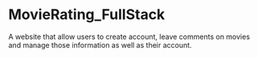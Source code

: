 # MovieRating_FullStack
 A website that allow users to create account, leave comments on movies and manage those information as well as their account.
